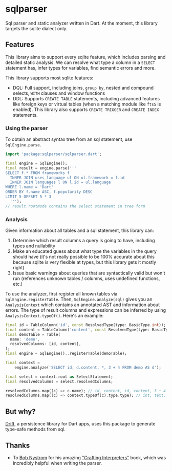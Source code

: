 # sqlparser

Sql parser and static analyzer written in Dart. At the moment, this library targets the
sqlite dialect only.

## Features

This library aims to support every sqlite feature, which includes parsing and detailed
static analysis.
We can resolve what type a column in a `SELECT` statement has, infer types for variables,
find semantic errors and more.

This library supports most sqlite features:
- DQL: Full support, including joins, `group by`, nested and compound selects, `WITH` clauses
  and window functions
- DDL: Supports `CREATE TABLE` statements, including advanced features like foreign keys or
  virtual tables (when a matching module like `fts5` is enabled). This library also supports
  `CREATE TRIGGER` and `CREATE INDEX` statements.

### Using the parser
To obtain an abstract syntax tree from an sql statement, use `SqlEngine.parse`.
```dart
import 'package:sqlparser/sqlparser.dart';

final engine = SqlEngine();
final result = engine.parse('''
SELECT f.* FROM frameworks f
  INNER JOIN uses_language ul ON ul.framework = f.id
  INNER JOIN languages l ON l.id = ul.language
WHERE l.name = 'Dart'
ORDER BY f.name ASC, f.popularity DESC
LIMIT 5 OFFSET 5 * 3
  ''');
// result.rootNode contains the select statement in tree form
```

### Analysis
Given information about all tables and a sql statement, this library can:

1. Determine which result columns a query is going to have, including types and nullability
2. Make an educated guess about what type the variables in the query should have (it's not really
   possible to be 100% accurate about this because sqlite is very flexible at types, but this library
   gets it mostly right)
3. Issue basic warnings about queries that are syntactically valid but won't run (references unknown
   tables / columns, uses undefined functions, etc.)

To use the analyzer, first register all known tables via `SqlEngine.registerTable`. Then,
`SqlEngine.analyze(sql)` gives you an `AnalysisContext` which contains an annotated AST and information
about errors. The type of result columns and expressions can be inferred by using 
`AnalysisContext.typeOf()`. Here's an example:

```dart
final id = TableColumn('id', const ResolvedType(type: BasicType.int));
final content = TableColumn('content', const ResolvedType(type: BasicType.text));
final demoTable = Table(
  name: 'demo',
  resolvedColumns: [id, content],
);
final engine = SqlEngine()..registerTable(demoTable);

final context =
    engine.analyze('SELECT id, d.content, *, 3 + 4 FROM demo AS d');

final select = context.root as SelectStatement;
final resolvedColumns = select.resolvedColumns;

resolvedColumns.map((c) => c.name); // id, content, id, content, 3 + 4
resolvedColumns.map((c) => context.typeOf(c).type.type); // int, text, int, text, int, int
```

## But why?
[Drift](https://pub.dev/packages/drift), a persistence library for Dart apps, uses this
package to generate type-safe methods from sql.

## Thanks
- To [Bob Nystrom](https://github.com/munificent) for his amazing ["Crafting Interpreters"](https://craftinginterpreters.com/)
  book, which was incredibly helpful when writing the parser.
